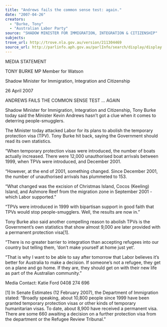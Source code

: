 ```yaml
---
title: "Andrews fails the common sense test: again."
date: "2007-04-26"
creators:
  - "Burke, Tony"
  - "Australian Labor Party"
source: "SHADOW MINISTER FOR IMMIGRATION, INTEGRATION & CITIZENSHIP"
subjects:
trove_url: http://trove.nla.gov.au/version/211304469
source_url: http://parlinfo.aph.gov.au/parlInfo/search/display/display.w3p;query=Id%3A%22media/pressrel/QSVM6%22
---
```


 MEDIA STATEMENT 

 TONY BURKE MP  Member for Watson 

 Shadow Minister for Immigration,  Integration and Citizenship 

 

 26 April 2007  

 

 ANDREWS FAILS THE COMMON SENSE TEST … AGAIN   

 Shadow Minister for Immigration, Integration and Citizenship, Tony Burke today said  the Minister Kevin Andrews hasn’t got a clue when it comes to deterring people-smugglers.     

 The Minister today attacked Labor for its plans to abolish the temporary protection visa  (TPV).  Tony Burke hit back, saying the Government should read its own statistics.      

 “When temporary protection visas were introduced, the number of boats actually  increased.  There were 12,000 unauthorised boat arrivals between 1999, when TPVs were  introduced, and December 2001.      

 “However, at the end of 2001, something changed. Since December 2001, the number of  unauthorised arrivals has plummeted to 153.     

 “What changed was the excision of Christmas Island, Cocos (Keeling) Island, and  Ashmore Reef from the migration zone in September 2001 - which Labor supported.”    

 “TPVs were introduced in 1999 with bipartisan support in good faith that TPVs would  stop people-smugglers.  Well, the results are now in.”    

 Tony Burke also said another compelling reason to abolish TPVs is the Government’s  own statistics that show almost 9,000 are later provided with a permanent protection  visa[1].     

 “There is no greater barrier to integration than accepting refugees into our country but  telling them, ‘don’t make yourself at home just yet’.    

  “That is why I want to be able to say after tomorrow that Labor believes it’s better for  Australia to make a decision.  If someone’s not a refugee, they get on a plane and go  home.  If they are, they should get on with their new life as part of the Australian  community.”   

 Media Contact:  Katie Ford  0408 274 696     

 [1]  In Senate Estimates (12 February 2007), the Department of Immigration stated: “Broadly speaking,  about 10,800 people since 1999 have been granted temporary protection visas or other kinds of temporary  humanitarian visas. To date, about 8,900 have received a permanent visa. There are some 660 awaiting a  decision on a further protection visa from the department or the Refugee Review Tribunal.”   

 

 

 

 

 

 

